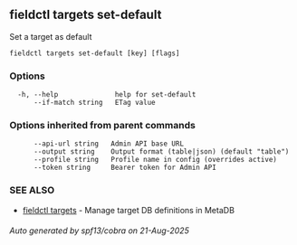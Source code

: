 ## fieldctl targets set-default

Set a target as default

```
fieldctl targets set-default [key] [flags]
```

### Options

```
  -h, --help              help for set-default
      --if-match string   ETag value
```

### Options inherited from parent commands

```
      --api-url string   Admin API base URL
      --output string    Output format (table|json) (default "table")
      --profile string   Profile name in config (overrides active)
      --token string     Bearer token for Admin API
```

### SEE ALSO

* [fieldctl targets](fieldctl_targets.md)	 - Manage target DB definitions in MetaDB

###### Auto generated by spf13/cobra on 21-Aug-2025

